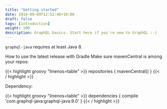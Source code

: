 ```yaml
---
title: "Getting started"
date: 2018-09-09T12:52:46+10:00
draft: false
tags: [introduction]
weight: 100
description: GraphQL basics. Start here if you're new to GraphQL :-) 
---
```

`graphql-java` requires at least Java 8.

How to use the latest release with Gradle
Make sure mavenCentral is among your repos:

{{< highlight groovy "linenos=table" >}}
repositories {
    mavenCentral()
}
{{< / highlight >}}

Dependency:

{{< highlight groovy "linenos=table" >}}
dependencies {
  compile 'com.graphql-java:graphql-java:9.0'
}
{{< / highlight >}}


